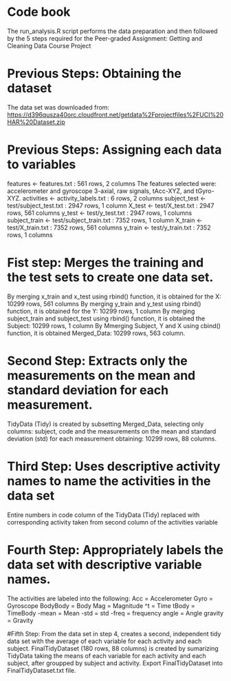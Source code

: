 # Code book
The run_analysis.R script performs the data preparation and then followed by the 5 steps required for the Peer-graded Assignment: Getting and Cleaning Data Course Project

# Previous Steps: Obtaining the dataset

The data set was downloaded from: https://d396qusza40orc.cloudfront.net/getdata%2Fprojectfiles%2FUCI%20HAR%20Dataset.zip

# Previous Steps: Assigning each data to variables

features <- features.txt : 561 rows, 2 columns 
The features selected were: accelerometer and gyroscope 3-axial, raw signals, tAcc-XYZ, and tGyro-XYZ.
activities <- activity_labels.txt : 6 rows, 2 columns 
subject_test <- test/subject_test.txt : 2947 rows, 1 column 
X_test <- test/X_test.txt : 2947 rows, 561 columns 
y_test <- test/y_test.txt : 2947 rows, 1 columns 
subject_train <- test/subject_train.txt : 7352 rows, 1 column 
X_train <- test/X_train.txt : 7352 rows, 561 columns 
y_train <- test/y_train.txt : 7352 rows, 1 columns 

# Fist step: Merges the training and the test sets to create one data set.

By merging x_train and x_test using rbind() function, it is obtained for the X: 10299 rows, 561 columns
By merging y_train and y_test using rbind() function, it is obtained for the Y: 10299 rows, 1 column
By merging subject_train and subject_test using rbind() function, it is obtained the Subject: 10299 rows, 1 column
By Mmerging Subject, Y and X using cbind() function, it is obtained Merged_Data: 10299 rows, 563 column. 

# Second Step: Extracts only the measurements on the mean and standard deviation for each measurement.

TidyData (Tidy) is created by subsetting Merged_Data, selecting only columns: subject, code and the measurements on the mean and standard deviation (std) for each measurement obtaining: 10299 rows, 88 columns.

# Third Step: Uses descriptive activity names to name the activities in the data set

Entire numbers in code column of the TidyData (Tidy) replaced with corresponding activity taken from second column of the activities variable
# Fourth Step: Appropriately labels the data set with descriptive variable names.
The activities are labeled into the following:
Acc = Accelerometer
Gyro = Gyroscope
BodyBody = Body
Mag = Magnitude
^t = Time
tBody = TimeBody
-mean = Mean
-std = std
-freq = frequency
angle = Angle
gravity = Gravity

#Fifth Step: From the data set in step 4, creates a second, independent tidy data set with the average of each variable for each activity and each subject.
FinalTidyDataset (180 rows, 88 columns) is created by sumarizing TidyData taking the means of each variable for each activity and each subject, after groupped by subject and activity.
Export FinalTidyDataset into FinalTidyDataset.txt file.